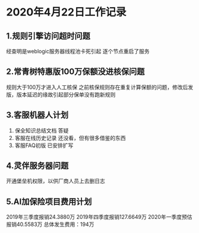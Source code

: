 # 2020年4月22日工作记录

## 1.规则引擎访问超时问题
经查明是weblogic服务器线程池卡死引起
逐个节点重启了服务

## 2.常青树特惠版100万保额没进核保问题
规则大于100万才进入人工核保 
之前核保规则存在重复计算保额的问题，修改后发版，版本延迟的缘故引起部分保单没有跑新规则

## 3.客服机器人计划
1. 保全知识总结文档
答疑
2. 客服在线历史记录
还没看，但有很多借鉴的东西
3. 客服FAQ初版
已安排扩写

## 4.灵伴服务器问题
开通堡垒机权限，以供厂商人员上去删日志

## 5.AI加保险项目费用计划
2019年三季度报销24.3880万
2019年四季度报销127.6649万
2020年一季度预估报销40.5583万
总体发生费用：194万



